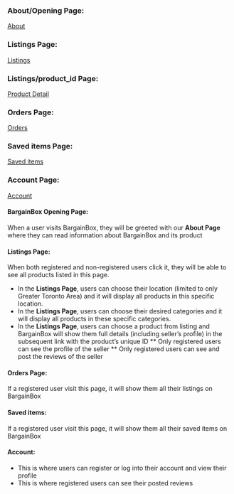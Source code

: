 ### About/Opening Page:
[About](/ux_images/About.png "About")

### Listings Page:
[Listings](https://github.com/EECS3311F24/project-bargainbox/tree/main/doc/sprint0/ux_images/listings.png "Listings")

### Listings/product_id Page:
[Product Detail](https://github.com/EECS3311F24/project-bargainbox/tree/main/doc/sprint0/ux_images/product_detail.png "Product Detail")

### Orders Page:
[Orders](https://github.com/EECS3311F24/project-bargainbox/tree/main/doc/sprint0/ux_images/orders.png "Orders")

### Saved items Page:
[Saved items](https://github.com/EECS3311F24/project-bargainbox/tree/main/doc/sprint0/ux_images/saved_items.png "Saved items")

### Account Page:
[Account](https://github.com/EECS3311F24/project-bargainbox/tree/main/doc/sprint0/ux_images/account.png "Account")

#### BargainBox Opening Page:

When a user visits BargainBox, they will be greeted with our **About Page** where they can read information about BargainBox and its product

#### Listings Page: 

When both registered and non-registered users click it, they will be able to see all products listed in this page.

* In the **Listings Page**, users can choose their location (limited to only Greater Toronto Area) and it will display all products in this specific location.
* In the **Listings Page**, users can choose their desired categories and it will display all products in these specific categories.
* In the **Listings Page**, users can choose a product from listing and BargainBox will show them full details (including seller’s profile) in the subsequent link with the product’s unique ID
** Only registered users can see the profile of the seller
** Only registered users can see and post the reviews of the seller

#### Orders Page:

If a registered user visit this page, it will show them all their listings on BargainBox

#### Saved items:

If a registered user visit this page, it will show them all their saved items on BargainBox

#### Account:

* This is where users can register or log into their account and view their profile
* This is where registered users can see their posted reviews
